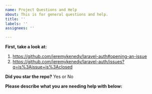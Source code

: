 ```yaml
---
name: Project Questions and Help
about: This is for general questions and help.
title: ''
labels: ''
assignees: ''

---
```


**First, take a look at:**
1. https://github.com/jeremykenedy/laravel-auth#opening-an-issue
2. https://github.com/jeremykenedy/laravel-auth/issues?q=is%3Aissue+is%3Aclosed

**Did you star the repo?**
Yes or No

**Please describe what you are needing help with below:**
